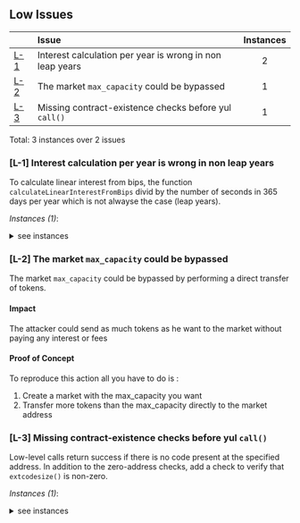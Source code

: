 
## Low Issues


| |Issue|Instances|
|-|:-|:-:|
| [L-1](#L-1) | Interest calculation per year is wrong in non leap years | 2 |
| [L-2](#L-2) | The market `max_capacity` could be bypassed | 1 |
| [L-3](#L-3) | Missing contract-existence checks before yul `call()` | 1 |

Total: 3 instances over 2 issues

### <a name="L-1"></a>[L-1] Interest calculation per year is wrong in non leap years
To calculate linear interest from bips, the function `calculateLinearInterestFromBips` divid by the number of seconds in 365 days per year which is not alwayse the case (leap years).

*Instances (1)*:
<details><summary> see instances </summary>

```solidity
File: src/libraries/FeeMath.sol

	unchecked {
26:       return accumulatedInterestRay / SECONDS_IN_365_DAYS;
	}


```
[Link to code](https://github.com/code-423n4/2023-10-wildcat/blob/main/src/libraries/FeeMath.sol#L26)

```solidity
File: src/libraries/FeeMath.sol

	unchecked {
37:       return accumulatedInterestRay / SECONDS_IN_365_DAYS;
	}


```
[Link to code](https://github.com/code-423n4/2023-10-wildcat/blob/main/src/libraries/MathUtils.sol#L26)

</details>

### <a name="L-2"></a>[L-2] The market `max_capacity` could be bypassed
The market `max_capacity` could be bypassed by performing a direct transfer of tokens.

#### Impact
The attacker could send as much tokens as he want to the market without paying any interest or fees

#### Proof of Concept
To reproduce this action all you have to do is :
1) Create a market with the max_capacity you want
2) Transfer more tokens than the max_capacity directly to the market address

### <a name="L-3"></a>[L-3] Missing contract-existence checks before yul `call()`
Low-level calls return success if there is no code present at the specified address. In addition to the zero-address checks, add a check to verify that `extcodesize()` is non-zero.

*Instances (1)*:
<details><summary> see instances </summary>

```solidity
File: src/libraries/StringQuery.sol

39:   assembly {
        mstore(0, rightPaddedFunctionSelector)
        let status := staticcall(gas(), target, 0, 0x04, 0, 0)

```
[Link to code](https://github.com/code-423n4/2023-10-wildcat/blob/main/src/libraries/StringQuery.sol#L39-L41)

</details>